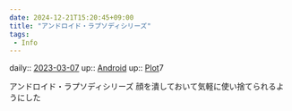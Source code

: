 ```yaml
---
date: 2024-12-21T15:20:45+09:00
title: "アンドロイド・ラプソディシリーズ"
tags:
 - Info
---
```


daily:: [2023-03-07](/Daily_Note/2023-03-07.md)
up:: [Android](Bar/Novel/Topics/Android.md)
up:: [Plot](Bar/Novel/Chaos/Plot.md)7

アンドロイド・ラプソディシリーズ
顔を潰しておいて気軽に使い捨てられるようにした
